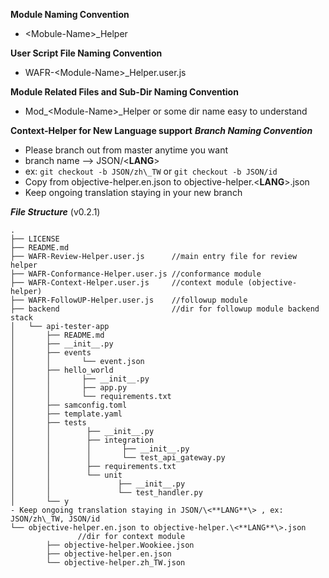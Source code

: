 **Module Naming Convention**
 - \<Mobule-Name\>\_Helper

**User Script File Naming Convention**
 - WAFR-\<Module-Name\>\_Helper.user.js

**Module Related Files and Sub-Dir Naming Convention**
 - Mod_\<Module-Name\>\_Helper or some dir name easy to understand

**Context-Helper for New Language support**
***Branch Naming Convention***
 - Please branch out from master anytime you want
 - branch name --> JSON/\<**LANG**\> 
 - ex: ```git checkout -b JSON/zh\_TW``` or ```git checkout -b JSON/id```
 - Copy from objective-helper.en.json to objective-helper.\<**LANG**\>.json
 - Keep ongoing translation staying in your new branch
 
***File Structure*** (v0.2.1)
```
.
├── LICENSE
├── README.md
├── WAFR-Review-Helper.user.js      //main entry file for review helper
├── WAFR-Conformance-Helper.user.js //conformance module
├── WAFR-Context-Helper.user.js     //context module (objective-helper)
├── WAFR-FollowUP-Helper.user.js    //followup module
├── backend							//dir for followup module backend stack
│	└── api-tester-app
│		├── README.md
│		├── __init__.py
│		├── events
│		│		└── event.json
│		├── hello_world
│		│		├── __init__.py
│		│		├── app.py
│		│		└── requirements.txt
│		├── samconfig.toml
│		├── template.yaml
│		├── tests
│		│		 ├── __init__.py
│		│		 ├── integration
│		│		 │		 ├── __init__.py
│		│		 │		 └── test_api_gateway.py
│		│		 ├── requirements.txt
│		│		 └── unit
│		│		 		├── __init__.py
│		│		 		└── test_handler.py
│		└── y
- Keep ongoing translation staying in JSON/\<**LANG**\> , ex: JSON/zh\_TW, JSON/id
└── objective-helper.en.json to objective-helper.\<**LANG**\>.json
               //dir for context module
		├── objective-helper.Wookiee.json
		├── objective-helper.en.json
		└── objective-helper.zh_TW.json
```